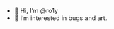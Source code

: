 - 👋 Hi, I’m @ro1y
- 👀 I’m interested in bugs and art.

<!---
ro1y/ro1y is a ✨ special ✨ repository because its `README.md` (this file) appears on your GitHub profile.
You can click the Preview link to take a look at your changes.
--->
